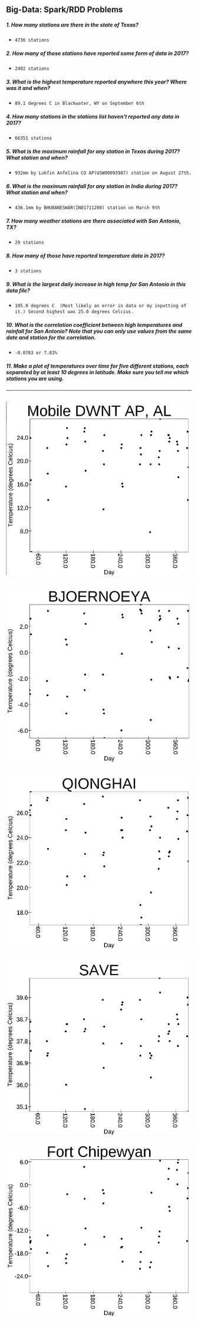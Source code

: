 ## Big-Data: Spark/RDD Problems
##### 1. How many stations are there in the state of Texas?
*     4736 stations
##### 2. How many of those stations have reported some form of data in 2017?
*     2492 stations
##### 3. What is the highest temperature reported anywhere this year? Where was it and when?
*     89.1 degrees C in Blackwater, WY on September 6th
##### 4. How many stations in the stations list haven't reported any data in 2017?
*     66351 stations
##### 5. What is the maximum rainfall for any station in Texas during 2017? What station and when?
*     932mm by Lukfin Anfelina CO AP(USW00093987) station on August 27th.
##### 6. What is the maximum rainfall for any station in India during 2017? What station and when?
*     436.1mm by BHUBANESWAR(IN01711200) station on March 9th
##### 7. How many weather stations are there associated with San Antonio, TX?
*     29 stations
##### 8. How many of those have reported temperature data in 2017?
*     3 stations
##### 9. What is the largest daily increase in high temp for San Antonio in this data file?
*     105.0 degrees C  (Most likely an error in data or my inputting of it.) Second highest was 25.0 degrees Celcius.
##### 10. What is the correlation coefficient between high temperatures and rainfall for San Antonio? Note that you can only use values from the same date and station for the correlation.
*     -0.0783 or 7.83%
##### 11. Make a plot of temperatures over time for five different stations, each separated by at least 10 degrees in latitude. Make sure you tell me which stations you are using.
---
![Number 9a](project/images/alPlot.png)
---
![Number 9b](project/images/bjorPlot.png)
---
![Number 9c](project/images/qioPlot.png)
---
![Number 9d](project/images/savePlot.png)  
---
![Number 9d](project/images/fortPlot.png)
